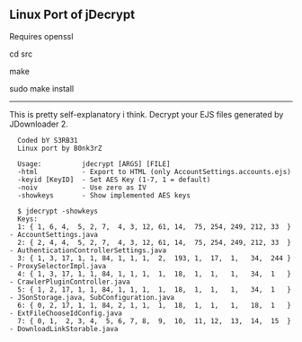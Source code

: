 ## Linux Port of jDecrypt

Requires openssl

cd src

make

sudo make install

-----

This is pretty self-explanatory i think. 
Decrypt your EJS files generated by JDownloader 2.

	  Coded bY S3RB31
	  Linux port by B0nk3rZ

	  Usage:          jdecrypt [ARGS] [FILE]
	  -html           - Export to HTML (only AccountSettings.accounts.ejs)
	  -keyid [KeyID]  - Set AES Key (1-7, 1 = default)
	  -noiv           - Use zero as IV
	  -showkeys       - Show implemented AES keys
	  
	  $ jdecrypt -showkeys
	  Keys:
	  1: { 1, 6, 4,  5, 2, 7,  4, 3, 12, 61, 14,  75, 254, 249, 212, 33  } - AccountSettings.java
	  2: { 2, 4, 4,  5, 2, 7,  4, 3, 12, 61, 14,  75, 254, 249, 212, 33  } - AuthenticationControllerSettings.java
	  3: { 1, 3, 17, 1, 1, 84, 1, 1, 1,  2,  193, 1,  17,  1,   34,  244 } - ProxySelectorImpl.java
	  4: { 1, 3, 17, 1, 1, 84, 1, 1, 1,  1,  18,  1,  1,   1,   34,  1   } - CrawlerPluginController.java
	  5: { 1, 2, 17, 1, 1, 84, 1, 1, 1,  1,  18,  1,  1,   1,   34,  1   } - JSonStorage.java, SubConfiguration.java
	  6: { 0, 2, 17, 1, 1, 84, 2, 1, 1,  1,  18,  1,  1,   1,   18,  1   } - ExtFileChooseIdConfig.java
	  7: { 0, 1,  2, 3, 4,  5, 6, 7, 8,  9,  10,  11, 12,  13,  14,  15  } - DownloadLinkStorable.java

